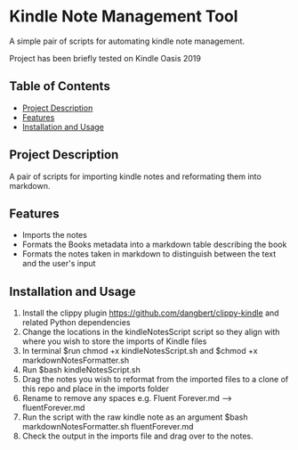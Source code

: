 # Kindle Note Management Tool

A simple pair of scripts for automating kindle note management. 

Project has been briefly tested on Kindle Oasis 2019


## Table of Contents

- [Project Description](#project-description)
- [Features](#features)
- [Installation and Usage](#installation-and-usage)


## Project Description

A pair of scripts for importing kindle notes and reformating them into markdown.

## Features

- Imports the notes
- Formats the Books metadata into a markdown table describing the book
- Formats the notes taken in markdown to distinguish between the text and the user's input

## Installation and Usage


1. Install the clippy plugin https://github.com/dangbert/clippy-kindle and related Python dependencies
2. Change the locations in the kindleNotesScript script so they align with where you wish to store the imports of Kindle files
3. In terminal $run chmod +x kindleNotesScript.sh and $chmod +x markdownNotesFormatter.sh
4. Run $bash kindleNotesScript.sh
5. Drag the notes you wish to reformat from the imported files to a clone of this repo and place in the imports folder
6. Rename to remove any spaces e.g. Fluent Forever.md --> fluentForever.md
7. Run the script with the raw kindle note as an argument $bash markdownNotesFormatter.sh fluentForever.md
8. Check the output in the imports file and drag over to the notes.

